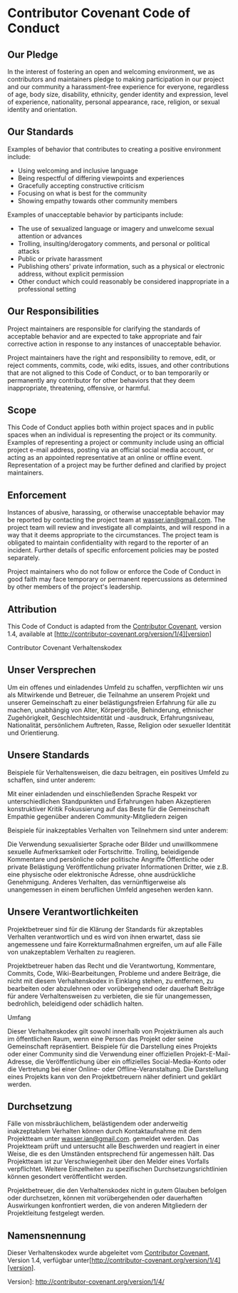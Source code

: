 # Contributor Covenant Code of Conduct

## Our Pledge

In the interest of fostering an open and welcoming environment, we as contributors and maintainers pledge to making participation in our project and our community a harassment-free experience for everyone, regardless of age, body size, disability, ethnicity, gender identity and expression, level of experience, nationality, personal appearance, race, religion, or sexual identity and orientation.

## Our Standards

Examples of behavior that contributes to creating a positive environment include:

* Using welcoming and inclusive language
* Being respectful of differing viewpoints and experiences
* Gracefully accepting constructive criticism
* Focusing on what is best for the community
* Showing empathy towards other community members

Examples of unacceptable behavior by participants include:

* The use of sexualized language or imagery and unwelcome sexual attention or advances
* Trolling, insulting/derogatory comments, and personal or political attacks
* Public or private harassment
* Publishing others' private information, such as a physical or electronic address, without explicit permission
* Other conduct which could reasonably be considered inappropriate in a professional setting

## Our Responsibilities

Project maintainers are responsible for clarifying the standards of acceptable behavior and are expected to take appropriate and fair corrective action in response to any instances of unacceptable behavior.

Project maintainers have the right and responsibility to remove, edit, or reject comments, commits, code, wiki edits, issues, and other contributions that are not aligned to this Code of Conduct, or to ban temporarily or permanently any contributor for other behaviors that they deem inappropriate, threatening, offensive, or harmful.

## Scope

This Code of Conduct applies both within project spaces and in public spaces when an individual is representing the project or its community. Examples of representing a project or community include using an official project e-mail address, posting via an official social media account, or acting as an appointed representative at an online or offline event. Representation of a project may be further defined and clarified by project maintainers.

## Enforcement

Instances of abusive, harassing, or otherwise unacceptable behavior may be reported by contacting the project team at wasser.ian@gmail.com. The project team will review and investigate all complaints, and will respond in a way that it deems appropriate to the circumstances. The project team is obligated to maintain confidentiality with regard to the reporter of an incident. Further details of specific enforcement policies may be posted separately.

Project maintainers who do not follow or enforce the Code of Conduct in good faith may face temporary or permanent repercussions as determined by other members of the project's leadership.

## Attribution

This Code of Conduct is adapted from the [Contributor Covenant][homepage], version 1.4, available at [http://contributor-covenant.org/version/1/4][version]

[homepage]: http://contributor-covenant.org
[version]: http://contributor-covenant.org/version/1/4/

Contributor Covenant Verhaltenskodex

## Unser Versprechen

Um ein offenes und einladendes Umfeld zu schaffen, verpflichten wir uns als Mitwirkende und Betreuer, die Teilnahme an unserem Projekt und unserer Gemeinschaft zu einer belästigungsfreien Erfahrung für alle zu machen, unabhängig von Alter, Körpergröße, Behinderung, ethnischer Zugehörigkeit, Geschlechtsidentität und -ausdruck, Erfahrungsniveau, Nationalität, persönlichem Auftreten, Rasse, Religion oder sexueller Identität und Orientierung.

## Unsere Standards

Beispiele für Verhaltensweisen, die dazu beitragen, ein positives Umfeld zu schaffen, sind unter anderem:

Mit einer einladenden und einschließenden Sprache
Respekt vor unterschiedlichen Standpunkten und Erfahrungen haben
Akzeptieren konstruktiver Kritik
Fokussierung auf das Beste für die Gemeinschaft
Empathie gegenüber anderen Community-Mitgliedern zeigen

Beispiele für inakzeptables Verhalten von Teilnehmern sind unter anderem:

Die Verwendung sexualisierter Sprache oder Bilder und unwillkommene sexuelle Aufmerksamkeit oder Fortschritte.
Trolling, beleidigende Kommentare und persönliche oder politische Angriffe
Öffentliche oder private Belästigung
Veröffentlichung privater Informationen Dritter, wie z.B. eine physische oder elektronische Adresse, ohne ausdrückliche Genehmigung.
Anderes Verhalten, das vernünftigerweise als unangemessen in einem beruflichen Umfeld angesehen werden kann.

## Unsere Verantwortlichkeiten

Projektbetreuer sind für die Klärung der Standards für akzeptables Verhalten verantwortlich und es wird von ihnen erwartet, dass sie angemessene und faire Korrekturmaßnahmen ergreifen, um auf alle Fälle von unakzeptablem Verhalten zu reagieren.

Projektbetreuer haben das Recht und die Verantwortung, Kommentare, Commits, Code, Wiki-Bearbeitungen, Probleme und andere Beiträge, die nicht mit diesem Verhaltenskodex in Einklang stehen, zu entfernen, zu bearbeiten oder abzulehnen oder vorübergehend oder dauerhaft Beiträge für andere Verhaltensweisen zu verbieten, die sie für unangemessen, bedrohlich, beleidigend oder schädlich halten.

Umfang

Dieser Verhaltenskodex gilt sowohl innerhalb von Projekträumen als auch im öffentlichen Raum, wenn eine Person das Projekt oder seine Gemeinschaft repräsentiert. Beispiele für die Darstellung eines Projekts oder einer Community sind die Verwendung einer offiziellen Projekt-E-Mail-Adresse, die Veröffentlichung über ein offizielles Social-Media-Konto oder die Vertretung bei einer Online- oder Offline-Veranstaltung. Die Darstellung eines Projekts kann von den Projektbetreuern näher definiert und geklärt werden.

## Durchsetzung

Fälle von missbräuchlichem, belästigendem oder anderweitig inakzeptablem Verhalten können durch Kontaktaufnahme mit dem Projektteam unter wasser.ian@gmail.com. gemeldet werden. Das Projektteam prüft und untersucht alle Beschwerden und reagiert in einer Weise, die es den Umständen entsprechend für angemessen hält. Das Projektteam ist zur Verschwiegenheit über den Melder eines Vorfalls verpflichtet. Weitere Einzelheiten zu spezifischen Durchsetzungsrichtlinien können gesondert veröffentlicht werden.

Projektbetreuer, die den Verhaltenskodex nicht in gutem Glauben befolgen oder durchsetzen, können mit vorübergehenden oder dauerhaften Auswirkungen konfrontiert werden, die von anderen Mitgliedern der Projektleitung festgelegt werden.

## Namensnennung

Dieser Verhaltenskodex wurde abgeleitet vom [Contributor Covenant][homepage], Version 1.4, verfügbar unter[http://contributor-covenant.org/version/1/4][version].

[Homepage]: http://contributor-covenant.org
Version]: http://contributor-covenant.org/version/1/4/
